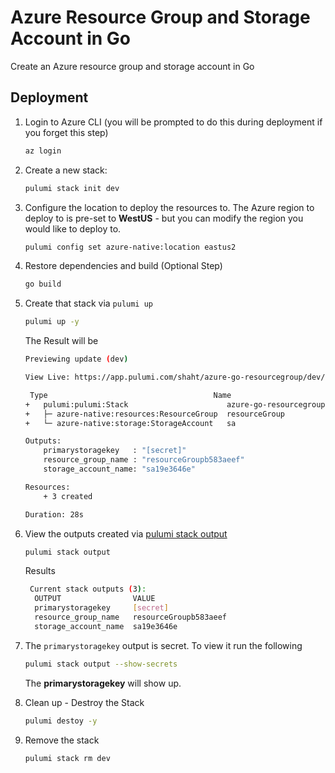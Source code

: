# Azure Resource Group and Storage Account in Go

Create an Azure resource group and storage account in Go

## Deployment

1. Login to Azure CLI (you will be prompted to do this during deployment if you forget this step)

    ```bash
    az login
    ```

1. Create a new stack:

    ```bash
    pulumi stack init dev
    ```

1. Configure the location to deploy the resources to.  The Azure region to deploy to is pre-set to **WestUS** - but you can modify the region you would like to deploy to.

    ```bash
    pulumi config set azure-native:location eastus2
    ```

1. Restore dependencies and build (Optional Step)
    ```bash
    go build
    ```


1. Create that stack via `pulumi up`
    ```bash
    pulumi up -y
    ```

    The Result will be

    ```bash
    Previewing update (dev)

    View Live: https://app.pulumi.com/shaht/azure-go-resourcegroup/dev/updates/5

     Type                                     Name                        Status      
    +   pulumi:pulumi:Stack                      azure-go-resourcegroup-dev  created     
    +   ├─ azure-native:resources:ResourceGroup  resourceGroup               created     
    +   └─ azure-native:storage:StorageAccount   sa                          created     
    
    Outputs:
        primarystoragekey   : "[secret]"
        resource_group_name : "resourceGroupb583aeef"
        storage_account_name: "sa19e3646e"

    Resources:
        + 3 created

    Duration: 28s
    ```

1. View the outputs created via [pulumi stack output](https://www.pulumi.com/docs/reference/cli/pulumi_stack_output/)
   ```bash
   pulumi stack output
   ```
   Results
   ```bash
    Current stack outputs (3):
     OUTPUT                VALUE
     primarystoragekey     [secret]
     resource_group_name   resourceGroupb583aeef
     storage_account_name  sa19e3646e
   ```

1. The `primarystoragekey` output is secret. To view it run the following
    ```bash
    pulumi stack output --show-secrets
    ```

    The **primarystoragekey** will show up.

1. Clean up - Destroy the Stack
   ```bash
   pulumi destoy -y
   ```
1. Remove the stack
   ```bash
   pulumi stack rm dev
   ```